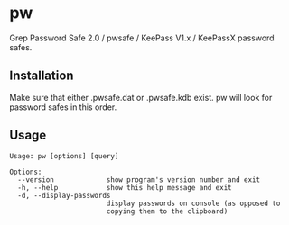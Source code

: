# pw

Grep Password Safe 2.0 / pwsafe / KeePass V1.x / KeePassX password safes.

## Installation

Make sure that either .pwsafe.dat or .pwsafe.kdb exist. pw will look for password safes in this order.

## Usage

    Usage: pw [options] [query]

    Options:
      --version             show program's version number and exit
      -h, --help            show this help message and exit
      -d, --display-passwords
                            display passwords on console (as opposed to
                            copying them to the clipboard)

